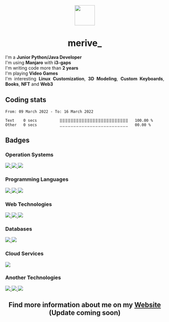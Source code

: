 <div align="center">
    <img src="https://github.com/merive/merive/blob/master/assets/merive.svg" width="64">
    <h1 align="center">merive_</h1>
    <p align="justify">
        I'm a <b>Junior Python/Java Developer</b><br/>
        I'm using <b>Manjaro</b> with <b>i3-gaps</b><br/>
        I'm writing code more than <b>2 years</b><br/>
        I'm playing <b>Video Games</b><br/>
        I'm interesting <b>Linux Customization</b>, <b>3D Modeling</b>, <b>Custom Keyboards</b>, <b>Books</b>, <b>NFT</b> and <b>Web3</b>
    </p>
</div>

<h2>Coding stats</h2>

<!--START_SECTION:waka-->

```text
From: 09 March 2022 - To: 16 March 2022

Text    0 secs          ⣿⣿⣿⣿⣿⣿⣿⣿⣿⣿⣿⣿⣿⣿⣿⣿⣿⣿⣿⣿⣿⣿⣿⣿⣿   100.00 %
Other   0 secs          ⣀⣀⣀⣀⣀⣀⣀⣀⣀⣀⣀⣀⣀⣀⣀⣀⣀⣀⣀⣀⣀⣀⣀⣀⣀   00.00 %
```

<!--END_SECTION:waka-->

<div>
    <h2>Badges</h2>
    <h3>Operation Systems</h3>
    <a href="https://img.shields.io/badge/">
        <img src="https://img.shields.io/badge/Windows-0078D6?style=for-the-badge&logo=windows&logoColor=white" />
    </a>
    <a href="https://img.shields.io/badge/">
        <img src="https://img.shields.io/badge/manjaro-35BF5C?style=for-the-badge&logo=manjaro&logoColor=white" />
    </a>
    <a href="https://img.shields.io/badge/">
        <img src="https://img.shields.io/badge/Android-3DDC84?style=for-the-badge&logo=android&logoColor=white" />
    </a>
    <h3>Programming Languages</h3>
    <a href="https://img.shields.io/badge/">
        <img src="https://img.shields.io/badge/Python-3776AB?style=for-the-badge&logo=python&logoColor=white" />
    </a>
    <a href="https://img.shields.io/badge/">
        <img src="https://img.shields.io/badge/Java-ED8B00?style=for-the-badge&logo=java&logoColor=white" />
    </a>
    <a href="https://img.shields.io/badge/">
        <img src="https://img.shields.io/badge/Shell_Script-121011?style=for-the-badge&logo=gnu-bash&logoColor=white" />
    </a>
    <h3>Web Technologies</h3>
    <a href="https://img.shields.io/badge/">
        <img src="https://img.shields.io/badge/HTML5-E34F26?style=for-the-badge&logo=html5&logoColor=white" />
    </a>
    <a href="https://img.shields.io/badge/">
        <img src="https://img.shields.io/badge/CSS3-1572B6?style=for-the-badge&logo=css3&logoColor=white" />
    </a>
    <a href="https://img.shields.io/badge/">
        <img src="https://img.shields.io/badge/Bootstrap-563D7C?style=for-the-badge&logo=bootstrap&logoColor=white" />
    </a>
    <h3>Databases</h3>
    <a href="https://img.shields.io/badge/">
        <img src="https://img.shields.io/badge/PostgreSQL-316192?style=for-the-badge&logo=postgresql&logoColor=white" />
    </a>
    <a href="https://img.shields.io/badge/">
        <img src="https://img.shields.io/badge/SQLite-07405E?style=for-the-badge&logo=sqlite&logoColor=white" />
    </a>
    <h3>Cloud Services</h3>
    <a href="https://img.shields.io/badge/">
        <img src="https://img.shields.io/badge/Heroku-430098?style=for-the-badge&logo=heroku&logoColor=white" />
    </a>
    <h3>Another Technologies</h3>
    <a href="https://img.shields.io/badge/">
        <img src="https://img.shields.io/badge/Git-F05032?style=for-the-badge&logo=git&logoColor=white" />
    </a>
    <a href="https://img.shields.io/badge/">
        <img src="https://img.shields.io/badge/Jupyter-F37626.svg?&style=for-the-badge&logo=Jupyter&logoColor=white" />
    </a>
    <a href="https://img.shields.io/badge/">
        <img src="https://img.shields.io/badge/Markdown-000000?style=for-the-badge&logo=markdown&logoColor=white" />
    </a>
</div>

<div align="center">
    <h2>Find more information about me on my <a href="https://merive.herokuapp.com/">Website</a> (Update coming soon)</h2>
</div>
